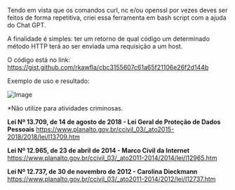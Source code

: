 Tendo em vista que os comandos curl, nc e/ou openssl por vezes deves ser feitos de forma repetitiva, criei essa ferramenta em bash script com a ajuda do Chat GPT.

A finalidade é simples: ter um retorno de qual código um determinado método HTTP terá ao ser enviada uma requisição a um host.

O código está no link: https://gist.github.com/rkawfla/cbc3155607c61a65f21106e26f2d144b

Exemplo de uso e resultado:

![Image](https://github.com/user-attachments/assets/9292ee14-7af5-47fa-ad85-e670d1ce0df6)

*Não utilize para atividades criminosas.

**Lei Nº 13.709, de 14 de agosto de 2018 - Lei Geral de Proteção de Dados Pessoais**
https://www.planalto.gov.br/ccivil_03/_ato2015-2018/2018/lei/l13709.htm

**Lei Nº 12.965, de 23 de abril de 2014 - Marco Civil da Internet**
https://www.planalto.gov.br/ccivil_03/_ato2011-2014/2014/lei/l12965.htm

**Lei Nº 12.737, de 30 de novembro de 2012 - Carolina Dieckmann**
https://www.planalto.gov.br/ccivil_03/_ato2011-2014/2012/lei/l12737.htm
